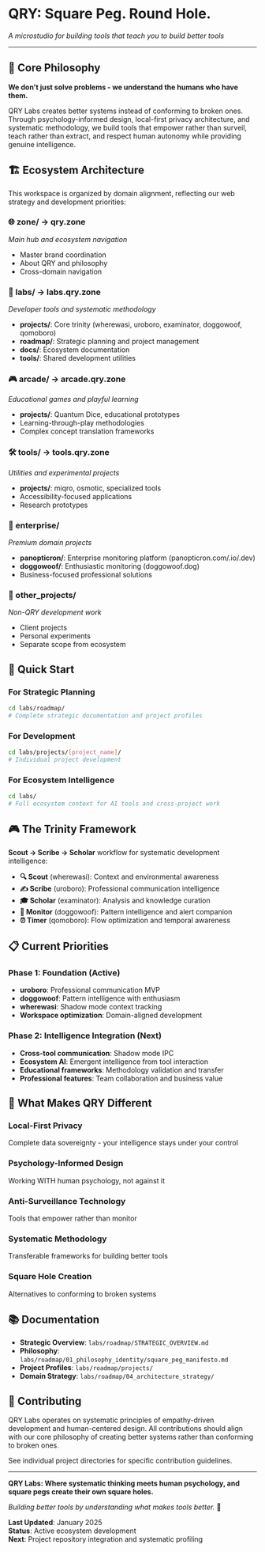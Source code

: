 # QRY: Square Peg. Round Hole.

*A microstudio for building tools that teach you to build better tools*

---

## 🎯 Core Philosophy

**We don't just solve problems - we understand the humans who have them.**

QRY Labs creates better systems instead of conforming to broken ones. Through psychology-informed design, local-first privacy architecture, and systematic methodology, we build tools that empower rather than surveil, teach rather than extract, and respect human autonomy while providing genuine intelligence.

## 🏗️ Ecosystem Architecture

This workspace is organized by domain alignment, reflecting our web strategy and development priorities:

### 🌐 zone/ → qry.zone
*Main hub and ecosystem navigation*
- Master brand coordination
- About QRY and philosophy
- Cross-domain navigation

### 🔬 labs/ → labs.qry.zone  
*Developer tools and systematic methodology*
- **projects/**: Core trinity (wherewasi, uroboro, examinator, doggowoof, qomoboro)
- **roadmap/**: Strategic planning and project management
- **docs/**: Ecosystem documentation
- **tools/**: Shared development utilities

### 🎮 arcade/ → arcade.qry.zone
*Educational games and playful learning*
- **projects/**: Quantum Dice, educational prototypes
- Learning-through-play methodologies
- Complex concept translation frameworks

### 🛠️ tools/ → tools.qry.zone
*Utilities and experimental projects*
- **projects/**: miqro, osmotic, specialized tools
- Accessibility-focused applications
- Research prototypes

### 🏢 enterprise/
*Premium domain projects*
- **panopticron/**: Enterprise monitoring platform (panopticron.com/.io/.dev)
- **doggowoof/**: Enthusiastic monitoring (doggowoof.dog)
- Business-focused professional solutions

### 📁 other_projects/
*Non-QRY development work*
- Client projects
- Personal experiments
- Separate scope from ecosystem

## 🚀 Quick Start

### For Strategic Planning
```bash
cd labs/roadmap/
# Complete strategic documentation and project profiles
```

### For Development
```bash
cd labs/projects/[project_name]/
# Individual project development
```

### For Ecosystem Intelligence
```bash
cd labs/
# Full ecosystem context for AI tools and cross-project work
```

## 🎮 The Trinity Framework

**Scout → Scribe → Scholar** workflow for systematic development intelligence:

- **🔍 Scout** (wherewasi): Context and environmental awareness
- **✍️ Scribe** (uroboro): Professional communication intelligence  
- **🎓 Scholar** (examinator): Analysis and knowledge curation
- **🚨 Monitor** (doggowoof): Pattern intelligence and alert companion
- **⏰ Timer** (qomoboro): Flow optimization and temporal awareness

## 📋 Current Priorities

### Phase 1: Foundation (Active)
- **uroboro**: Professional communication MVP
- **doggowoof**: Pattern intelligence with enthusiasm
- **wherewasi**: Shadow mode context tracking
- **Workspace optimization**: Domain-aligned development

### Phase 2: Intelligence Integration (Next)
- **Cross-tool communication**: Shadow mode IPC
- **Ecosystem AI**: Emergent intelligence from tool interaction
- **Educational frameworks**: Methodology validation and transfer
- **Professional features**: Team collaboration and business value

## 🌟 What Makes QRY Different

### **Local-First Privacy**
Complete data sovereignty - your intelligence stays under your control

### **Psychology-Informed Design**  
Working WITH human psychology, not against it

### **Anti-Surveillance Technology**
Tools that empower rather than monitor

### **Systematic Methodology**
Transferable frameworks for building better tools

### **Square Hole Creation**
Alternatives to conforming to broken systems

## 📚 Documentation

- **Strategic Overview**: `labs/roadmap/STRATEGIC_OVERVIEW.md`
- **Philosophy**: `labs/roadmap/01_philosophy_identity/square_peg_manifesto.md`
- **Project Profiles**: `labs/roadmap/projects/`
- **Domain Strategy**: `labs/roadmap/04_architecture_strategy/`

## 🤝 Contributing

QRY Labs operates on systematic principles of empathy-driven development and human-centered design. All contributions should align with our core philosophy of creating better systems rather than conforming to broken ones.

See individual project directories for specific contribution guidelines.

---

**QRY Labs: Where systematic thinking meets human psychology, and square pegs create their own square holes.**

*Building better tools by understanding what makes tools better.* 🔄

**Last Updated**: January 2025  
**Status**: Active ecosystem development  
**Next**: Project repository integration and systematic profiling